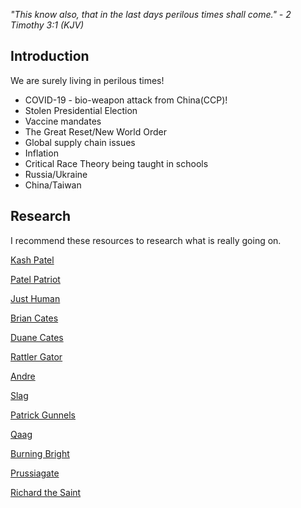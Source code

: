 *"This know also, that in the last days perilous times shall come." - 2 Timothy 3:1 (KJV)*

## Introduction

We are surely living in perilous times!

- COVID-19 - bio-weapon attack from China(CCP)!
- Stolen Presidential Election
- Vaccine mandates
- The Great Reset/New World Order
- Global supply chain issues
- Inflation
- Critical Race Theory being taught in schools
- Russia/Ukraine
- China/Taiwan

## Research

I recommend these resources to research what is really going on.

[Kash Patel](https://fightwithkash.com/)

[Patel Patriot](https://www.devolution.link)

[Just Human](https://linktr.ee/just_human)

[Brian Cates](https://riseofthenewmedia.com)

[Duane Cates](https://freeatlantis.com/@DuaneCates)

[Rattler Gator](https://jbwhiterattlergator.substack.com)

[Andre](https://freeatlantis.com/@Andre)

[Slag](https://freeatlantis.com/@SLAG)

[Patrick Gunnels](https://www.twitch.tv/pgunnels)

[Qaag](https://qagg.news/)

[Burning Bright](https://burningbright.substack.com)

[Prussiagate](https://prussiagate.substack.com)

[Richard the Saint](https://truthsocial.com/@RichardTheSaint)

